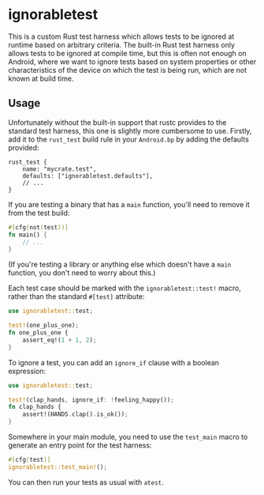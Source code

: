 # ignorabletest

This is a custom Rust test harness which allows tests to be ignored at runtime based on arbitrary
criteria. The built-in Rust test harness only allows tests to be ignored at compile time, but this
is often not enough on Android, where we want to ignore tests based on system properties or other
characteristics of the device on which the test is being run, which are not known at build time.

## Usage

Unfortunately without the built-in support that rustc provides to the standard test harness, this
one is slightly more cumbersome to use. Firstly, add it to the `rust_test` build rule in your
`Android.bp` by adding the defaults provided:

```soong
rust_test {
    name: "mycrate.test",
    defaults: ["ignorabletest.defaults"],
    // ...
}
```

If you are testing a binary that has a `main` function, you'll need to remove it from the test
build:

```rust
#[cfg(not(test))]
fn main() {
    // ...
}
```

(If you're testing a library or anything else which doesn't have a `main` function, you don't need
to worry about this.)

Each test case should be marked with the `ignorabletest::test!` macro, rather than the standard
`#[test]` attribute:

```rust
use ignorabletest::test;

test!(one_plus_one);
fn one_plus_one {
    assert_eq!(1 + 1, 2);
}
```

To ignore a test, you can add an `ignore_if` clause with a boolean expression:

```rust
use ignorabletest::test;

test!(clap_hands, ignore_if: !feeling_happy());
fn clap_hands {
    assert!(HANDS.clap().is_ok());
}
```

Somewhere in your main module, you need to use the `test_main` macro to generate an entry point for
the test harness:

```rust
#[cfg(test)]
ignorabletest::test_main!();
```

You can then run your tests as usual with `atest`.
